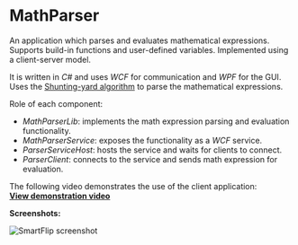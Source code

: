 MathParser
==========

An application which parses and evaluates mathematical expressions.  
Supports build-in functions and user-defined variables. Implemented using a client-server model.  

It is written in *C#* and uses *WCF* for communication and *WPF* for the GUI.  
Uses the [Shunting-yard algorithm](http://en.wikipedia.org/wiki/Shunting-yard_algorithm) to parse the mathematical expressions.

Role of each component:  
- *MathParserLib*: implements the math expression parsing and evaluation functionality.  
- *MathParserService*: exposes the functionality as a *WCF* service.  
- *ParserServiceHost*: hosts the service and waits for clients to connect.  
- *ParserClient*: connects to the service and sends math expression for evaluation.  

The following video demonstrates the use of the client application:  
**[View demonstration video](http://youtu.be/7wdAIWGz_kA)**  

**Screenshots:**

![SmartFlip screenshot](http://www.gratianlup.com/documents/math_parser_1.PNG)  

